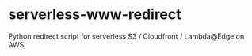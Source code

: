 # serverless-www-redirect
Python redirect script for serverless S3 / Cloudfront / Lambda@Edge on AWS

